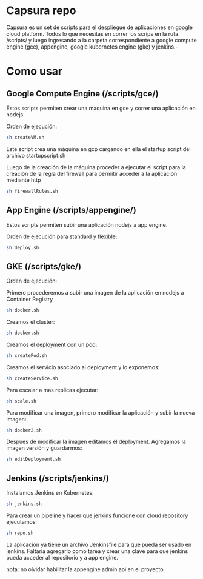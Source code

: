 # Capsura repo

Capsura es un set de scripts para el despliegue de aplicaciones en google cloud platform. Todos lo que necesitas en correr los scrips en la ruta /scripts/ y luego ingresando a la carpeta correspondiente a google compute engine (gce), appengine, google kubernetes engine (gke) y jenkins.-

# Como usar

## Google Compute Engine (/scripts/gce/)

Estos scripts permiten crear una maquina en gce y correr una aplicación en nodejs.

Orden de ejecución:

```bash
sh createVM.sh
```

Este script crea una máquina en gcp cargando en ella el startup script del archivo startupscript.sh

Luego de la creación de la máquina proceder a ejecutar el script para la creación de la regla del firewall para permitir acceder a la aplicación mediante http

```bash
sh firewallRules.sh
```

## App Engine (/scripts/appengine/)

Estos scripts permiten subir una aplicación nodejs a app engine.

Orden de ejecución para standard y flexible:

```bash
sh deploy.sh
```

## GKE (/scripts/gke/)

Orden de ejecución:

Primero procederemos a subir una imagen de la aplicación en nodejs a Container Registry

```bash
sh docker.sh
```

Creamos el cluster:

```bash
sh docker.sh
```

Creamos el deployment con un pod:

```bash
sh createPod.sh
```

Creamos el servicio asociado al deployment y lo exponemos:

```bash
sh createService.sh
```

Para escalar a mas replicas ejecutar:

```bash
sh scale.sh
```

Para modificar una imagen, primero modificar la aplicación y subir la nueva imagen:

```bash
sh docker2.sh
```

Despues de modificar la imagen editamos el deployment. Agregamos la imagen versión y guardarmos:

```bash
sh editDeployment.sh
```

## Jenkins (/scripts/jenkins/)

Instalamos Jenkins en Kubernetes:

```bash
sh jenkins.sh
```

Para crear un pipeline y hacer que jenkins funcione con cloud repository ejecutamos:

```bash
sh repo.sh
```

La aplicación ya tiene un archivo Jenkinsfile para que pueda ser usado en jenkins. Faltaría agregarlo como tarea y crear una clave para que jenkins pueda acceder al repositorio y a app engine.

nota: no olvidar habilitar la appengine admin api en el proyecto.